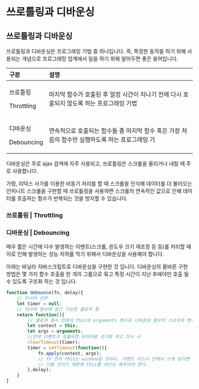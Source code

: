 # 쓰로틀링과 디바운싱

## 쓰로틀링과 디바운싱

 쓰로틀링과 디바운싱은 프로그래밍 기법 중 하나입니다. 즉, 특정한 동작을 하기 위해 사용되는 개념으로 프로그래밍 업계에서 일을 하기 위해 알아두면 좋은 용어입니다.

<table>
  <thead>
    <tr>
      <th style="text-align:left">&#xAD6C;&#xBD84;</th>
      <th style="text-align:left">&#xC124;&#xBA85;</th>
    </tr>
  </thead>
  <tbody>
    <tr>
      <td style="text-align:left">
        <p>&#xC4F0;&#xB85C;&#xD2C0;&#xB9C1;</p>
        <p>Throttling</p>
      </td>
      <td style="text-align:left">&#xB9C8;&#xC9C0;&#xB9C9; &#xD568;&#xC218;&#xAC00; &#xD638;&#xCD9C;&#xB41C;
        &#xD6C4; &#xC77C;&#xC815; &#xC2DC;&#xAC04;&#xC774; &#xC9C0;&#xB098;&#xAE30;
        &#xC804;&#xC5D0; &#xB2E4;&#xC2DC; &#xD638;&#xCD9C;&#xB418;&#xC9C0; &#xC54A;&#xB3C4;&#xB85D;
        &#xD558;&#xB294; &#xD504;&#xB85C;&#xADF8;&#xB798;&#xBC0D; &#xAE30;&#xBC95;</td>
    </tr>
    <tr>
      <td style="text-align:left">
        <p>&#xB514;&#xBC14;&#xC6B4;&#xC2F1;</p>
        <p>Debouncing</p>
      </td>
      <td style="text-align:left">&#xC5F0;&#xC18D;&#xC801;&#xC73C;&#xB85C; &#xD638;&#xCD9C;&#xB418;&#xB294;
        &#xD568;&#xC218;&#xB4E4; &#xC911; &#xB9C8;&#xC9C0;&#xB9C9; &#xD568;&#xC218;
        &#xD639;&#xC740; &#xAC00;&#xC7A5; &#xCC98;&#xC74C;&#xC758; &#xD568;&#xC218;&#xB9CC;
        &#xC2E4;&#xD589;&#xD558;&#xB3C4;&#xB85D; &#xD558;&#xB294; &#xD504;&#xB85C;&#xADF8;&#xB798;&#xBC0D;
        &#xAE30;</td>
    </tr>
  </tbody>
</table> 디바운싱은 주로 ajax 검색에 자주 사용되고, 쓰로틀링은 스크롤을 올리거나 내릴 때 주로 사용합니다. 

가령, 리덕스 사가를 이용한 비동기 처리를 할 때 스크롤을 인식해 데이터를 더 불러오는 인피니트 스크롤을 구현할 때 쓰로틀링을 사용하면 스크롤의 연속적인 값으로 인해 데이터를 호출하는 함수가 반복되는 것을 방지할 수 있습니다.

### 쓰로틀링 \| Throttling

### 디바운싱 \| Debouncing

 매우 짧은 시간에 다수 발생하는 이벤트\(스크롤, 윈도우 크기 재조정 등 등\)를 처리할 때 이로 인해 발생하는 성능 저하를 막기 위해서 디바운싱을 사용해야 합니다. 

  아래는 바닐라 자바스크립트로 디바운싱을 구현한 것 입니다. 디바운싱의 올바른 구현 방법은 몇 가지 함수 호출을 한 개의 그룹으로 묶고 특정 시간이 지난 후에야만 호출 될 수 있도록 구조화 하는 것 입니다.

```javascript
function debounce(fn, delay){
    // 타이머 선언
    let timer = null;
    // 타이머 변수에 접근 가능한 클로저 함
    return function(){
        // 클로져 함수 안에서 this와 arguments 변수로 디바운싱 함수의 스코프와 변수를 접근한다. 
        let context = this;
        let args = arguments;
        //만약 이벤트가 호출되면 타이머를 초기화 하고 다시 시
        clearTimeout(timer);
        timer = setTimeout(function(){
            fn.apply(context, args);
            // fn 안의 this는 window일 것이다. 이벤트 리스너 안에서 쓰게 된다면 상위 이벤트 리스너의 this와
            // 다를 것이기 때문에 this를 바인딩 해주어야 한다. 
        },delay);
    }
}
```

